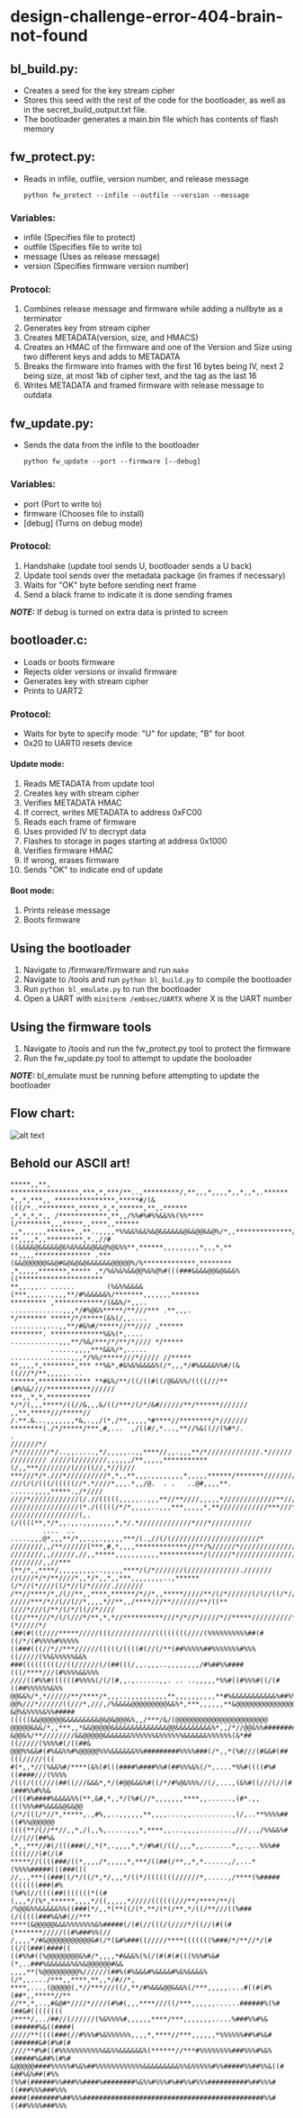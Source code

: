 # design-challenge-error-404-brain-not-found

## bl_build.py: 
  - Creates a seed for the key stream cipher
  - Stores this seed with the rest of the code for the bootloader, as well as in the secret_build_output.txt file. 
  - The bootloader generates a main.bin file which has contents of flash memory

## fw_protect.py:
  - Reads in infile, outfile, version number, and release message
  
    ```python fw_protect --infile --outfile --version --message```
  ### Variables:
   - infile (Specifies file to protect)
   - outfile (Specifies file to write to)
   - message (Uses as release message)
   - version (Specifies firmware version number)
    
  ### Protocol:
   1. Combines release message and firmware while adding a nullbyte as a terminator
   2. Generates key from stream cipher
   3. Creates METADATA(version, size, and HMACS)
   4. Creates an HMAC of the firmware and one of the Version and Size using two different keys and adds to METADATA
   5. Breaks the firmware into frames with the first 16 bytes being IV, next 2 being size, at most 1kb of cipher text, and the tag as the last 16
   6. Writes METADATA and framed firmware with release message to outdata

## fw_update.py:
  - Sends the data from the infile to the bootloader
  
    ```python fw_update --port --firmware [--debug]```
  ### Variables:
   - port (Port to write to)
   - firmware (Chooses file to install)
   - [debug] (Turns on debug mode)
   
  ### Protocol:
   1. Handshake (update tool sends U, bootloader sends a U back)
   2. Update tool sends over the metadata package (in frames if necessary)
   4. Waits for "OK" byte before sending next frame
   5. Send a black frame to indicate it is done sending frames
   
   **_NOTE:_**    If debug is turned on extra data is printed to screen

## bootloader.c:
  - Loads or boots firmware
  - Rejects older versions or invalid firmware
  - Generates key with stream cipher
  - Prints to UART2
  ### Protocol:
   - Waits for byte to specify mode: "U" for update; "B" for boot
   - 0x20 to UART0 resets device
   #### Update mode:
   1. Reads METADATA from update tool
   2. Creates key with stream cipher
   3. Verifies METADATA HMAC
   4. If correct, writes METADATA to address 0xFC00
   5. Reads each frame of firmware
   6. Uses provided IV to decrypt data
   7. Flashes to storage in pages starting at address 0x1000
   8. Verifies firmware HMAC
   9. If wrong, erases firmware
   1. Sends "OK" to indicate end of update
   #### Boot mode:
   1. Prints release message
   2. Boots firmware
   
## Using the bootloader
   1. Navigate to /firmware/firmware and run ```make```
   2. Navigate to /tools and run ```python bl_build.py``` to compile the bootloader
   3. Run ```python bl_emulate.py``` to run the bootloader
   4. Open a UART with ```miniterm /embsec/UARTX``` where X is the UART number
## Using the firmware tools
   1. Navigate to /tools and run the fw_protect.py tool to protect the firmware
   2. Run the fw_update.py tool to attempt to update the booloader
   
   **_NOTE:_**    bl_emulate must be running before attempting to update the bootloader
   
   

## Flow chart:

![alt text](https://github.com/embsec/design-challenge-error-404-brain-not-found/blob/master/flow_chart.png?raw=true)

## Behold our ASCII art!

    *****,,**, *****************,***,*,***/**..,*********/,**,,,*,,,,*,,*,,*,.******
    *,,*,***,, ***************,*****#/(&(((/*..*********,*****,*,*,******,**,.******
    ,*,*,*,*,, /************,**,,/%%#%#%%&&%%(%%****(/********,,,*****,,****,,******
    ,,*,,,,,,*******,,**..,,,,*%%&&%&&%&@&&&&&&@&&@@&&@%/*,,**************/*.,******
    **,,,,*,,*********,*.,//#((&&&&@&&&&&@&%&%&&&@&&@%@&%%**,******,,,,,,,,,*,,,*,**
    **,,,,************** .***(&&@@@@@@&&@#&@&@&@&&&&&&@@@@@%/%*************,********
    ,*,,,,,*******,***** ,*/%&%&%&&@@%&%@%#(((###&&&&@@&@&&&%((*********************
    **,,.,,.. ......        (%&%%&&&&(***,,,,..,,,,**/#%&&&&&%/*******,,,,,,,*******
    ********* ,************/(&&%/*,,.. .............,,,*/#%@&%*****/**///*** .**,,,.
    */******* *****/*/*****(&%(/,,....   ........,...,,**/#&%#/*****//**//// ,******
    ********. *************%&%(*,....    ............,,,**/%&/***/*/**/*//// */*****
              ......,,,,***&&%/*,..... ...............,,,*/%%/*****///*///// //*****
    **,,,,*,********,*** **%&*,#&%&%&&&&%(/*,,,*/#%&&&&%%#/(&((///*/**,,,,,. ..     
    ******,************* **#&%/**/((/((#((/@&&%%/((((///**(#%%&////***********//////
    ***,,*,*,*********** */*/(,,,*****/((//&,,,&/((/***/(/*/&#//////**/******///////
    ,,**,*****///*****// /.**.&...,,,,,,,*&,.,,/(*,/**,,,,,*#****//********/*///////
    ********(./*/*****/***,#,...  ,/((#/,*...,**//%&((//(%#*/.                     .
    ///////*/ /*////////*/..,,.....,*/,,,,,..,,****//,,.,,,**/*/////////////.*//////
    ///////// /////(////////,,,,,,/**,,,,,***********(/,,***////////(///((//,*//(///
    ***///*/*.///*//////////*,*,,**,,,.,,,,,,,,*,,,,,******/*******/////////.*////(/
    ///(/(/(((/(((((//*.*////*,,,.*,,/@.  . .   ..@#,,,,**.  ......,,,,*****.,/*////
    ////*////////////(/.//(((((,,,,,..,,,**//**////,,,,,*/////////////**/////*///***
    /////////////////(*./(((((/*/*,,,,,..,,,***,,,,,*,**////////////***///*///////*/
    /////////////////(,.(/((((**,*/*,,.,,.,,,,,,,,*,*/.*/////////////*///*//////////
            ....  .. .....,,,@*,,,**/*,,.,,.,,,,,***/(.,//(/(//////////////////////*
    ////////,,/**//////(***,#,*,,,,*************//**/%//////*///////////////.////(/(
    ////////,,//////,//,,*****,,,,,,,,,,,***********/(/////*////////////////.///////
    ////////,,//***(**/*,,****/,,,,,,,,,..,,,,,****/(/*///////(/////////////.///////
    //(///*/*/**////*,,*/*,,*,,***,,,,,,,,..,******(/*//(*////((/*//(/*/////.///////
    /**//****/*,/(//**,,****,******/*//*,,*****/////**/(/*//////(/(//((/*///(,......
    /////***/*//(//(//*,,,,*//**,,/****///**///////**/((**(///*///(/**/(/*/((//*////
    ((//***///*/(/(///*/**,*,*//**********///*/*//*/////*//*****//////////*(*/////*/
    (##(#(((////*****/////(((///////////((((((((////(%%%%%%%%%%##(#((/*/(#%%%%#%%%%%
    ((###(((//*//***//////(((((/((((#(//(/**(##%%%%%##%%%%%%%#%%%((/////(%%&%%%%%&&%
    ###(((((((((//((//////(/(##(((/,,.,,,..,,,,,,,,/#%##%%####(((/****///(#%%%%&&%%%
    ////((#%%#((((((#%%%%(/(/(#,,.,......,,. .. ..,,,,,*%%#((#%%%#((/(#((##%%%%%%&%%
    @@&&%/*,*//////**/****/*,,,..,,,,,,,,,,**,,,,,,,,,,**#%&&&&&&&&&&&%##%%%%%%&&&%%
    @@%///*//////((///*,///,/%&&&&@@@@@@@@@&&%*,***,,,,,,**&@@@@@@@@@@@@@@@@@@@@@@@@
    &@%&%%%%&%%#####(((((&&@@@@@@&&&&&&&&&@&@&@@@&%,,/***/&/(@@@@@@@@@@@@@@@@@@@@@@@
    @@@@@&&&/*,,***,,*&&@@@@@&&&&&&&&&&&&&&@@&&&&&&&&&%*,,/*//@@&%%##########%%%%&@@
    &@@&%/**////////&&@@@@@&&&&&&&%%%%%%&%%%%%%&&&&&&%%%%%%(&*##((/////(%%%%#(/((##&
    @@@%%&&#(#%&&%%#%@@@@@%%%&&&&&&%%#########%%%%###(/*,,*(%#///(#&&#(##(((/////(((
    #(*,,*//(%&&%#/****(&%(#(((####%####%%#(##%%%&%(/*,....*%%#((((#%#((####///(%%%%
    /(((/(((///(##((///&&&*,*/(#@@&&&%#((/*/#%@&%%%//(/,...,(&%#((///(//(#(###%%#%%&
    /(((#%####%&&&&%%(**,&#,*,,*/(%#(//*,,,,,,,****,,......,(#*.,,(((%%%##%&&&&@&&@@
    (/*/(((/*//*,*****,.,#%,,..,,,,,,**,,,,....,,..........,(/,..**%%%%##((#%%@@@@@@
    ((((**/(//**//,,*,/(,,%,.....,,,*,****,,...,,,,........,///,.,/%%&&%#(//(//(##%&
    ,*,,***//#(/(((###(/,*(*,.,,,,*,*/#%#(/((/,,,*,,.......*,,.,..%%%##((((///(#(/(#
    *****//((((###/((*,,,,/*,,,,,*,***/((##(/**,,*,*......,/,...*(%%%%#####(((###(((
    //,.,***((###((/*/((/*,*/,,,*/((*/(((((((//////*,.....,/****(%#####(((((((###(#%
    (%#%(//((((##(((((((*((#(,,,*/(%*,******,,,,*/((,,,,,*/////((((((///**/****/**/(
    /%@@&%%&&&&&%%((###(*/,,*(**((/(*,**/(*(/**,*/((/**///((%###(/(((((###%&%#(//***
    ****(&@@@@@&&&%%%%%%%&%#####(/(#(//(((/(////*/((//(#((#(*******/////((#%###%%(//
    /,,,,*/#&@@@@@@@@@@@&#(/*(&#%###((/////****(((((((%###/*/**//*/(#((/((###(####((
    ((#%%#((%@@@@@@@@&%#/*,,,,*#&&&%(%(/(#(#(#(((%%%#%&#(*,..###%&&&&&&%&%&@@@@@@#&&
    ,,,,**(%@@@@@@@@@%//////(##%(#%&&&#%&&&&#%&%&&&&%(/*,,..../***,,****,**,,*/#//*,
    ****,...,(@@@@@(,*//***///((/,**/#%&&&@@&&&%(/***,,,,,....#((#(#%(##*,,*****//**
    //**,*,..,#&@#*////*////(#%#(,,,****///((/***,,,,,,......######%(%#(##&#((((((((
    /****/,../##//(//////(%&%%%%#,,,,,,****/***,,,,,,,.....%###%%#%&(######%&((####(
    /////**((((###(//#%%%#%&%%%%%%,,,,*,****//***,,,,,,*%%%%%%##%#%&#(######&#(#%#(#
    ////**#%#((#%%%%%%%%%%%&&%%&&&&&&%(******//***#%%%%%%%%###%%%#%&%(#####%&##%(#%#
    &@@@@@####%%%%%#%&%##%%%%%%%%%%%%&&&&&&&&&%%&%%%%%#%%#####%%##%%&((#(##%&%##(#%%
    (%%#(######%%###%%####%########%&%%#%%%#%##%%#%%%##########%##%%%#((###%%%###%%%
    ####(#######%##%%%#############################################%%#((##%%%%###%%%
